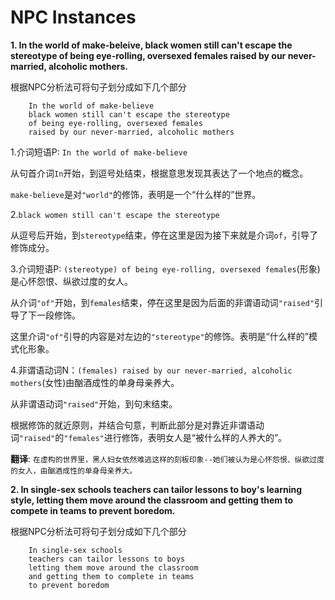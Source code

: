 # NPC Instances

**1. In the world of make-beleive, black women still can't escape the stereotype of being eye-rolling, oversexed females raised by our never-married, alcoholic mothers.**

根据NPC分析法可将句子划分成如下几个部分

        In the world of make-believe
        black women still can't escape the stereotype
        of being eye-rolling, oversexed females
        raised by our never-married, alcoholic mothers

1.介词短语P: `In the world of make-believe`

从句首介词`In`开始，到逗号处结束，根据意思发现其表达了一个地点的概念。

`make-believe`是对`"world"`的修饰，表明是一个“什么样的”世界。

2.`black women still can't escape the stereotype`

从逗号后开始，到`stereotype`结束，停在这里是因为接下来就是介词`of`，引导了修饰成分。

3.介词短语P: `(stereotype) of being eye-rolling, oversexed females`(形象)是心怀怨恨、纵欲过度的女人。

从介词`"of"`开始，到`females`结束，停在这里是因为后面的非谓语动词`"raised"`引导了下一段修饰。

这里介词`"of"`引导的内容是对左边的`"stereotype"`的修饰。表明是“什么样的”模式化形象。

4.非谓语动词N：`(females) raised by our never-married, alcoholic mothers`(女性)由酗酒成性的单身母亲养大。

从非谓语动词`"raised"`开始，到句末结束。

根据修饰的就近原则，并结合句意，判断此部分是对靠近非谓语动词`"raised"`的`"females"`进行修饰，表明女人是“被什么样的人养大的”。

**翻译**: `在虚构的世界里，黑人妇女依然难逃这样的刻板印象--她们被认为是心怀怨恨、纵欲过度的女人，由酗酒成性的单身母亲养大。`



**2. In single-sex schools teachers can tailor lessons to boy's learning style, letting them move around the classroom and getting them to compete in teams to prevent boredom.**
    
根据NPC分析法可将句子划分成如下几个部分

        In single-sex schools
        teachers can tailor lessons to boys
        letting them move around the classroom
        and getting them to complete in teams
        to prevent boredom
